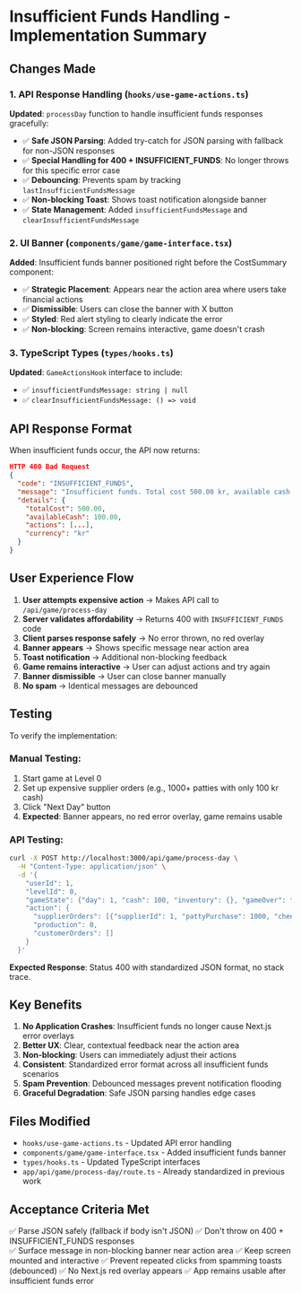 # Insufficient Funds Handling - Implementation Summary

## Changes Made

### 1. API Response Handling (`hooks/use-game-actions.ts`)

**Updated**: `processDay` function to handle insufficient funds responses gracefully:

- ✅ **Safe JSON Parsing**: Added try-catch for JSON parsing with fallback for non-JSON responses
- ✅ **Special Handling for 400 + INSUFFICIENT_FUNDS**: No longer throws for this specific error case
- ✅ **Debouncing**: Prevents spam by tracking `lastInsufficientFundsMessage`
- ✅ **Non-blocking Toast**: Shows toast notification alongside banner
- ✅ **State Management**: Added `insufficientFundsMessage` and `clearInsufficientFundsMessage`

### 2. UI Banner (`components/game/game-interface.tsx`)

**Added**: Insufficient funds banner positioned right before the CostSummary component:

- ✅ **Strategic Placement**: Appears near the action area where users take financial actions
- ✅ **Dismissible**: Users can close the banner with X button
- ✅ **Styled**: Red alert styling to clearly indicate the error
- ✅ **Non-blocking**: Screen remains interactive, game doesn't crash

### 3. TypeScript Types (`types/hooks.ts`)

**Updated**: `GameActionsHook` interface to include:

- ✅ `insufficientFundsMessage: string | null`
- ✅ `clearInsufficientFundsMessage: () => void`

## API Response Format

When insufficient funds occur, the API now returns:

```json
HTTP 400 Bad Request
{
  "code": "INSUFFICIENT_FUNDS",
  "message": "Insufficient funds. Total cost 500.00 kr, available cash 100.00 kr.",
  "details": {
    "totalCost": 500.00,
    "availableCash": 100.00,
    "actions": [...],
    "currency": "kr"
  }
}
```

## User Experience Flow

1. **User attempts expensive action** → Makes API call to `/api/game/process-day`
2. **Server validates affordability** → Returns 400 with `INSUFFICIENT_FUNDS` code
3. **Client parses response safely** → No error thrown, no red overlay
4. **Banner appears** → Shows specific message near action area
5. **Toast notification** → Additional non-blocking feedback
6. **Game remains interactive** → User can adjust actions and try again
7. **Banner dismissible** → User can close banner manually
8. **No spam** → Identical messages are debounced

## Testing

To verify the implementation:

### Manual Testing:

1. Start game at Level 0
2. Set up expensive supplier orders (e.g., 1000+ patties with only 100 kr cash)
3. Click "Next Day" button
4. **Expected**: Banner appears, no red error overlay, game remains usable

### API Testing:

```bash
curl -X POST http://localhost:3000/api/game/process-day \
  -H "Content-Type: application/json" \
  -d '{
    "userId": 1,
    "levelId": 0,
    "gameState": {"day": 1, "cash": 100, "inventory": {}, "gameOver": false, "history": []},
    "action": {
      "supplierOrders": [{"supplierId": 1, "pattyPurchase": 1000, "cheesePurchase": 0, "bunPurchase": 0, "potatoPurchase": 0}],
      "production": 0,
      "customerOrders": []
    }
  }'
```

**Expected Response**: Status 400 with standardized JSON format, no stack trace.

## Key Benefits

1. **No Application Crashes**: Insufficient funds no longer cause Next.js error overlays
2. **Better UX**: Clear, contextual feedback near the action area
3. **Non-blocking**: Users can immediately adjust their actions
4. **Consistent**: Standardized error format across all insufficient funds scenarios
5. **Spam Prevention**: Debounced messages prevent notification flooding
6. **Graceful Degradation**: Safe JSON parsing handles edge cases

## Files Modified

- `hooks/use-game-actions.ts` - Updated API error handling
- `components/game/game-interface.tsx` - Added insufficient funds banner
- `types/hooks.ts` - Updated TypeScript interfaces
- `app/api/game/process-day/route.ts` - Already standardized in previous work

## Acceptance Criteria Met

✅ Parse JSON safely (fallback if body isn't JSON)
✅ Don't throw on 400 + INSUFFICIENT_FUNDS responses  
✅ Surface message in non-blocking banner near action area
✅ Keep screen mounted and interactive
✅ Prevent repeated clicks from spamming toasts (debounced)
✅ No Next.js red overlay appears
✅ App remains usable after insufficient funds error
